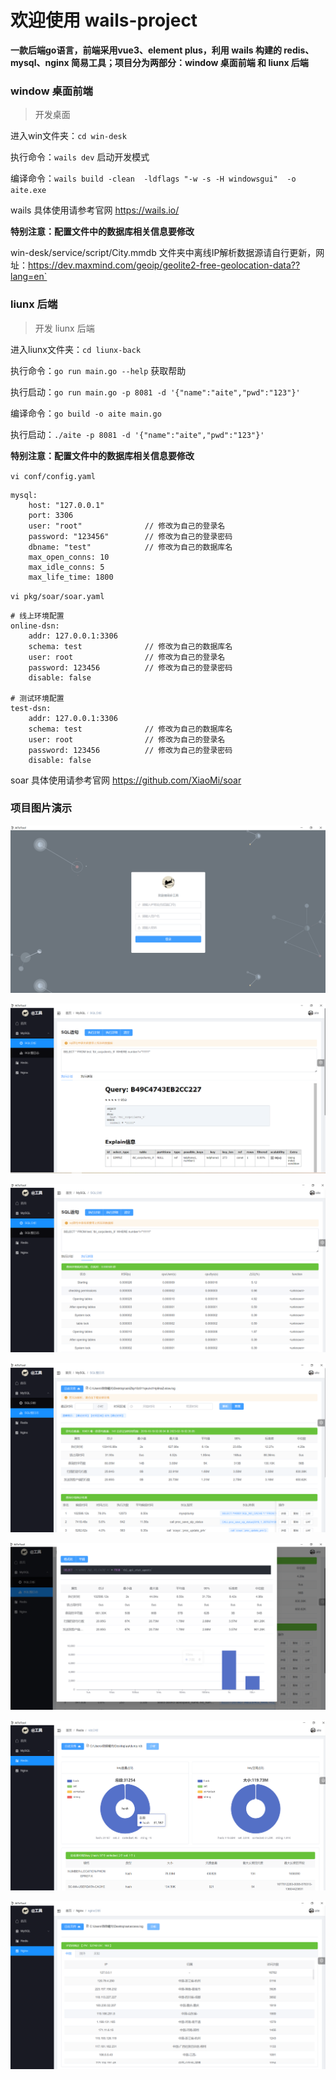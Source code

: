 # 欢迎使用 wails-project 

**一款后端go语言，前端采用vue3、element plus，利用 wails 构建的 redis、mysql、nginx 简易工具；项目分为两部分：window 桌面前端 和 liunx 后端**


### window 桌面前端

> 开发桌面

进入win文件夹：`cd win-desk`

执行命令：`wails dev` 启动开发模式

编译命令：`wails build -clean  -ldflags "-w -s -H windowsgui"  -o aite.exe` 

wails 具体使用请参考官网 https://wails.io/

**特别注意：配置文件中的数据库相关信息要修改**

win-desk/service/script/City.mmdb 文件夹中离线IP解析数据源请自行更新，网址：https://dev.maxmind.com/geoip/geolite2-free-geolocation-data??lang=en`

### liunx 后端

> 开发 liunx 后端

进入liunx文件夹：`cd liunx-back`

执行命令：`go run main.go --help`  获取帮助

执行启动：`go run main.go -p 8081 -d '{"name":"aite","pwd":"123"}'`  


编译命令：`go build -o aite main.go` 

执行启动：`./aite -p 8081 -d '{"name":"aite","pwd":"123"}'` 

**特别注意：配置文件中的数据库相关信息要修改**

`vi conf/config.yaml`

    mysql:
  		host: "127.0.0.1"
  		port: 3306
  		user: "root"              // 修改为自己的登录名
  		password: "123456"        // 修改为自己的登录密码
  		dbname: "test"            // 修改为自己的数据库名
  		max_open_conns: 10
  		max_idle_conns: 5
  		max_life_time: 1800

`vi pkg/soar/soar.yaml`

    # 线上环境配置
	online-dsn:
		addr: 127.0.0.1:3306
		schema: test              // 修改为自己的数据库名
		user: root                // 修改为自己的登录名
		password: 123456          // 修改为自己的登录密码
		disable: false
		
    # 测试环境配置
	test-dsn:
		addr: 127.0.0.1:3306
		schema: test              // 修改为自己的数据库名
		user: root                // 修改为自己的登录名
		password: 123456          // 修改为自己的登录密码
		disable: false

soar 具体使用请参考官网 https://github.com/XiaoMi/soar

### 项目图片演示

![image](https://github.com/Alke-meng/wails-project/blob/main/images/1.png)

![image](https://github.com/Alke-meng/wails-project/blob/main/images/2.png)

![image](https://github.com/Alke-meng/wails-project/blob/main/images/3.png)

![image](https://github.com/Alke-meng/wails-project/blob/main/images/4.png)

![image](https://github.com/Alke-meng/wails-project/blob/main/images/5.png)

![image](https://github.com/Alke-meng/wails-project/blob/main/images/6.png)

![image](https://github.com/Alke-meng/wails-project/blob/main/images/7.png)


